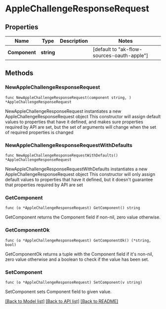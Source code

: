 # AppleChallengeResponseRequest

## Properties

Name | Type | Description | Notes
------------ | ------------- | ------------- | -------------
**Component** | **string** |  | [default to "ak-flow-sources-oauth-apple"]

## Methods

### NewAppleChallengeResponseRequest

`func NewAppleChallengeResponseRequest(component string, ) *AppleChallengeResponseRequest`

NewAppleChallengeResponseRequest instantiates a new AppleChallengeResponseRequest object
This constructor will assign default values to properties that have it defined,
and makes sure properties required by API are set, but the set of arguments
will change when the set of required properties is changed

### NewAppleChallengeResponseRequestWithDefaults

`func NewAppleChallengeResponseRequestWithDefaults() *AppleChallengeResponseRequest`

NewAppleChallengeResponseRequestWithDefaults instantiates a new AppleChallengeResponseRequest object
This constructor will only assign default values to properties that have it defined,
but it doesn't guarantee that properties required by API are set

### GetComponent

`func (o *AppleChallengeResponseRequest) GetComponent() string`

GetComponent returns the Component field if non-nil, zero value otherwise.

### GetComponentOk

`func (o *AppleChallengeResponseRequest) GetComponentOk() (*string, bool)`

GetComponentOk returns a tuple with the Component field if it's non-nil, zero value otherwise
and a boolean to check if the value has been set.

### SetComponent

`func (o *AppleChallengeResponseRequest) SetComponent(v string)`

SetComponent sets Component field to given value.



[[Back to Model list]](../README.md#documentation-for-models) [[Back to API list]](../README.md#documentation-for-api-endpoints) [[Back to README]](../README.md)


